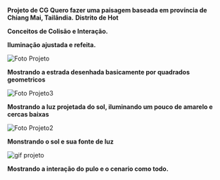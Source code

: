 **Projeto de CG**
**Quero fazer uma paisagem baseada em província de Chiang Mai, Tailândia.**
**Distrito de Hot**

**Conceitos de Colisão e Interação.**

**Iluminação ajustada e refeita.**

![Foto Projeto](https://github.com/user-attachments/assets/6b7f1c0b-0a22-4670-b3db-df9f17a690e4) 

**Mostrando a estrada desenhada basicamente por quadrados geometricos**

![Foto Projeto3](https://github.com/user-attachments/assets/7cd734ba-c7f9-4794-85ab-20f313ef43f2)

**Mostrando a luz projetada do sol, iluminando um pouco de amarelo e cercas baixas**

![Foto Projeto2](https://github.com/user-attachments/assets/6cc495d1-2fc9-49c9-b92b-e4a2298d48bf)

**Monstrando o sol e sua fonte de luz**

![gif projeto](https://github.com/user-attachments/assets/a346bac1-cf7b-4511-87e9-8b65a2957c26)

**Mostrando a interação do pulo e o cenario como todo.**
